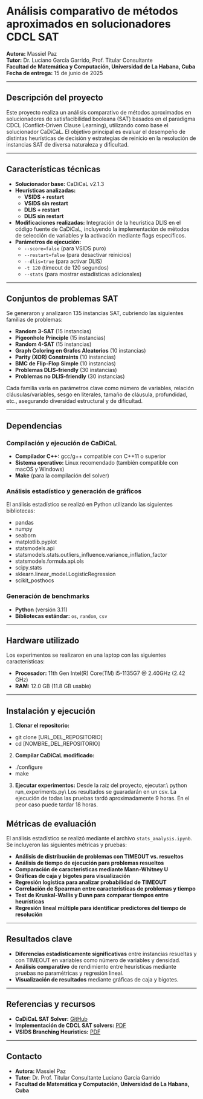 # Análisis comparativo de métodos aproximados en solucionadores CDCL SAT

**Autora:** Massiel Paz  
**Tutor:** Dr. Luciano García Garrido, Prof. Titular Consultante  
**Facultad de Matemática y Computación, Universidad de La Habana, Cuba**  
**Fecha de entrega:** 15 de junio de 2025

---

## Descripción del proyecto

Este proyecto realiza un análisis comparativo de métodos aproximados en solucionadores de satisfacibilidad booleana (SAT) basados en el paradigma CDCL (Conflict-Driven Clause Learning), utilizando como base el solucionador CaDiCaL. El objetivo principal es evaluar el desempeño de distintas heurísticas de decisión y estrategias de reinicio en la resolución de instancias SAT de diversa naturaleza y dificultad.

---

## Características técnicas

- **Solucionador base:** CaDiCaL v2.1.3
- **Heurísticas analizadas:**
  - **VSIDS + restart**
  - **VSIDS sin restart**
  - **DLIS + restart**
  - **DLIS sin restart**
- **Modificaciones realizadas:** Integración de la heurística DLIS en el código fuente de CaDiCaL, incluyendo la implementación de métodos de selección de variables y la activación mediante flags específicos.
- **Parámetros de ejecución:**  
  - `--score=false` (para VSIDS puro)
  - `--restart=false` (para desactivar reinicios)
  - `--dlis=true` (para activar DLIS)
  - `-t 120` (timeout de 120 segundos)
  - `--stats` (para mostrar estadísticas adicionales)

---

## Conjuntos de problemas SAT

Se generaron y analizaron 135 instancias SAT, cubriendo las siguientes familias de problemas:

- **Random 3-SAT** (15 instancias)
- **Pigeonhole Principle** (15 instancias)
- **Random 4-SAT** (15 instancias)
- **Graph Coloring en Grafos Aleatorios** (10 instancias)
- **Parity (XOR) Constraints** (10 instancias)
- **BMC de Flip-Flop Simple** (10 instancias)
- **Problemas DLIS-friendly** (30 instancias)
- **Problemas no DLIS-friendly** (30 instancias)

Cada familia varía en parámetros clave como número de variables, relación cláusulas/variables, sesgo en literales, tamaño de cláusula, profundidad, etc., asegurando diversidad estructural y de dificultad.

---

## Dependencias

### Compilación y ejecución de CaDiCaL

- **Compilador C++:** gcc/g++ compatible con C++11 o superior
- **Sistema operativo:** Linux recomendado (también compatible con macOS y Windows)
- **Make** (para la compilación del solver)

### Análisis estadístico y generación de gráficos

El análisis estadístico se realizó en Python utilizando las siguientes bibliotecas:
- pandas
- numpy
- seaborn
- matplotlib.pyplot
- statsmodels.api
- statsmodels.stats.outliers_influence.variance_inflation_factor
- statsmodels.formula.api.ols
- scipy.stats
- sklearn.linear_model.LogisticRegression
- scikit_posthocs

### Generación de benchmarks

- **Python** (versión 3.11)
- **Bibliotecas estándar:** `os`, `random`, `csv`

---

## Hardware utilizado

Los experimentos se realizaron en una laptop con las siguientes características:

- **Procesador:** 11th Gen Intel(R) Core(TM) i5-1135G7 @ 2.40GHz (2.42 GHz)
- **RAM:** 12.0 GB (11.8 GB usable)

---

## Instalación y ejecución

1. **Clonar el repositorio:**
- git clone [URL_DEL_REPOSITORIO]
- cd [NOMBRE_DEL_REPOSITORIO]

2. **Compilar CaDiCaL modificado:**
- ./configure
- make

3. **Ejecutar experimentos:**
Desde la raíz del proyecto, ejecutar:\\
python run_experiments.py\\
Los resultados se guaradarán en un csv. La ejecución de todas las pruebas tardó aproximadamente 9 horas. En el peor caso puede tardar 18 horas.

## Métricas de evaluación

El análisis estadístico se realizó mediante el archivo `stats_analysis.ipynb`. Se incluyeron las siguientes métricas y pruebas:

- **Análisis de distribución de problemas con TIMEOUT vs. resueltos**
- **Análisis de tiempo de ejecución para problemas resueltos**
- **Comparación de características mediante Mann-Whitney U**
- **Gráficas de caja y bigotes para visualización**
- **Regresión logística para analizar probabilidad de TIMEOUT**
- **Correlación de Spearman entre características de problemas y tiempo**
- **Test de Kruskal-Wallis y Dunn para comparar tiempos entre heurísticas**
- **Regresión lineal múltiple para identificar predictores del tiempo de resolución**

---

## Resultados clave

- **Diferencias estadísticamente significativas** entre instancias resueltas y con TIMEOUT en variables como número de variables y densidad.
- **Análisis comparativo** de rendimiento entre heurísticas mediante pruebas no paramétricas y regresión lineal.
- **Visualización de resultados** mediante gráficas de caja y bigotes.

---

## Referencias y recursos

- **CaDiCaL SAT Solver:** [GitHub](https://github.com/arminbiere/cadical)
- **Implementación de CDCL SAT solvers:** [PDF](http://ssa-school-2016.it.uu.se/wp-content/uploads/2016/06/LaurentSimon.pdf)
- **VSIDS Branching Heuristics:** [PDF](https://mk.cs.msu.ru/images/1/1f/SAT_SMT_Vijay_Ganesh_HVC2015.pdf)

---

## Contacto

- **Autora:** Massiel Paz  
- **Tutor:** Dr. Prof. Titular Consultante Luciano García Garrido
- **Facultad de Matemática y Computación, Universidad de La Habana, Cuba**

